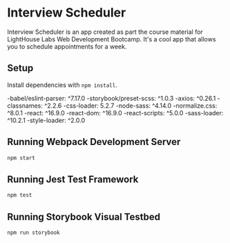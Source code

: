 # Interview Scheduler

Interview Scheduler is an app created as part the course material for LightHouse Labs Web Development Bootcamp. It's a cool app that allows you to schedule appointments for a week.

## Setup

Install dependencies with `npm install`.

-babel/eslint-parser: ^7.17.0
-storybook/preset-scss: ^1.0.3
-axios: ^0.26.1
-classnames: ^2.2.6
-css-loader: 5.2.7
-node-sass: ^4.14.0
-normalize.css: ^8.0.1
-react: ^16.9.0
-react-dom: ^16.9.0
-react-scripts: ^5.0.0
-sass-loader: ^10.2.1
-style-loader: ^2.0.0

## Running Webpack Development Server

```sh
npm start
```

## Running Jest Test Framework

```sh
npm test
```

## Running Storybook Visual Testbed

```sh
npm run storybook
```
